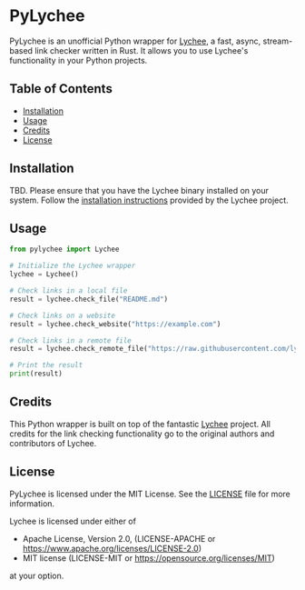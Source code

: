 # PyLychee

<!--
![PyPI](https://img.shields.io/pypi/v/pylychee)
![PyPI - Python Version](https://img.shields.io/pypi/pyversions/pylychee)
![GitHub](https://img.shields.io/github/license/jb--/pylychee)
-->

PyLychee is an unofficial Python wrapper for [Lychee](https://github.com/lycheeverse/lychee), a fast, async, stream-based link checker written in Rust. It allows you to use Lychee's functionality in your Python projects.

## Table of Contents

- [Installation](#installation)
- [Usage](#usage)
- [Credits](#credits)
- [License](#license)

## Installation

TBD.
Please ensure that you have the Lychee binary installed on your system. Follow the [installation instructions](https://github.com/lycheeverse/lychee#installation) provided by the Lychee project.

## Usage

```python
from pylychee import Lychee

# Initialize the Lychee wrapper
lychee = Lychee()

# Check links in a local file
result = lychee.check_file("README.md")

# Check links on a website
result = lychee.check_website("https://example.com")

# Check links in a remote file
result = lychee.check_remote_file("https://raw.githubusercontent.com/lycheeverse/lychee/master/README.md")

# Print the result
print(result)
```

## Credits

This Python wrapper is built on top of the fantastic [Lychee](https://github.com/lycheeverse/lychee) project. All credits for the link checking functionality go to the original authors and contributors of Lychee.

## License

PyLychee is licensed under the MIT License. See the [LICENSE](LICENSE) file for more information.

Lychee is licensed under either of

- Apache License, Version 2.0, (LICENSE-APACHE or
  https://www.apache.org/licenses/LICENSE-2.0)
- MIT license (LICENSE-MIT or https://opensource.org/licenses/MIT)

at your option.
